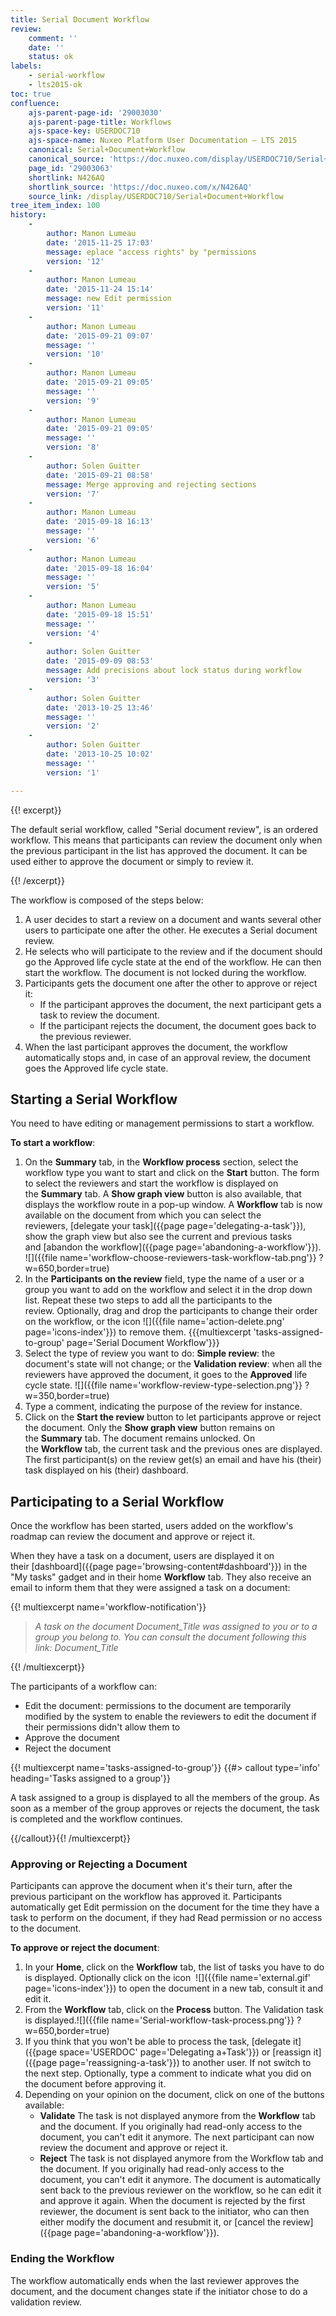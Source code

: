 ```yaml
---
title: Serial Document Workflow
review:
    comment: ''
    date: ''
    status: ok
labels:
    - serial-workflow
    - lts2015-ok
toc: true
confluence:
    ajs-parent-page-id: '29003030'
    ajs-parent-page-title: Workflows
    ajs-space-key: USERDOC710
    ajs-space-name: Nuxeo Platform User Documentation — LTS 2015
    canonical: Serial+Document+Workflow
    canonical_source: 'https://doc.nuxeo.com/display/USERDOC710/Serial+Document+Workflow'
    page_id: '29003063'
    shortlink: N426AQ
    shortlink_source: 'https://doc.nuxeo.com/x/N426AQ'
    source_link: /display/USERDOC710/Serial+Document+Workflow
tree_item_index: 100
history:
    -
        author: Manon Lumeau
        date: '2015-11-25 17:03'
        message: eplace "access rights" by "permissions
        version: '12'
    -
        author: Manon Lumeau
        date: '2015-11-24 15:14'
        message: new Edit permission
        version: '11'
    -
        author: Manon Lumeau
        date: '2015-09-21 09:07'
        message: ''
        version: '10'
    -
        author: Manon Lumeau
        date: '2015-09-21 09:05'
        message: ''
        version: '9'
    -
        author: Manon Lumeau
        date: '2015-09-21 09:05'
        message: ''
        version: '8'
    -
        author: Solen Guitter
        date: '2015-09-21 08:58'
        message: Merge approving and rejecting sections
        version: '7'
    -
        author: Manon Lumeau
        date: '2015-09-18 16:13'
        message: ''
        version: '6'
    -
        author: Manon Lumeau
        date: '2015-09-18 16:04'
        message: ''
        version: '5'
    -
        author: Manon Lumeau
        date: '2015-09-18 15:51'
        message: ''
        version: '4'
    -
        author: Solen Guitter
        date: '2015-09-09 08:53'
        message: Add precisions about lock status during workflow
        version: '3'
    -
        author: Solen Guitter
        date: '2013-10-25 13:46'
        message: ''
        version: '2'
    -
        author: Solen Guitter
        date: '2013-10-25 10:02'
        message: ''
        version: '1'

---
```

{{! excerpt}}

The default serial workflow, called "Serial document review", is an ordered workflow. This means that participants can review the document only when the previous participant in the list has approved the document. It can be used either to approve the document or simply to review it.

{{! /excerpt}}

The workflow is composed of the steps below:

1.  A user decides to start a review on a document and wants several other users to participate one after the other. He executes a Serial document review.
2.  He selects who will participate to the review and if the document should go the Approved life cycle state at the end of the workflow. He can then start the workflow.
    The document is not locked during the workflow.
3.  Participants gets the document one after the other to approve or reject it:
    *   If the participant approves the document, the next participant gets a task to review the document.
    *   If the participant rejects the document, the document goes back to the previous reviewer.
4.  When the last participant approves the document, the workflow automatically stops and, in case of an approval review, the document goes the Approved life cycle state.

## Starting a Serial Workflow

You need to have editing or management permissions to start a workflow.

**To start a workflow**:

1.  On the&nbsp;**Summary**&nbsp;tab, in the **Workflow process** section, select the workflow type you want to start and click on the **Start**&nbsp;button.
    The form to select the reviewers and start the workflow is displayed on the&nbsp;**Summary**&nbsp;tab. A&nbsp;**Show graph view**&nbsp;button is also available, that displays the workflow route in a pop-up window.
    A&nbsp;**Workflow**&nbsp;tab is now available on the document from which you can select the reviewers,&nbsp;[delegate your task]({{page page='delegating-a-task'}}), show the graph view but also see the current and previous tasks and&nbsp;[abandon the workflow]({{page page='abandoning-a-workflow'}}). ![]({{file name='workflow-choose-reviewers-task-workflow-tab.png'}} ?w=650,border=true)
2.  In the&nbsp;**Participants on the review**&nbsp;field, type the name of a user or a group you want to add on the workflow&nbsp;and select it in the drop down list.&nbsp;Repeat these two steps to add all the participants to the review.&nbsp;Optionally, drag and drop the participants to change their order on the workflow, or the icon ![]({{file name='action-delete.png' page='icons-index'}})&nbsp;to remove them.
    {{{multiexcerpt 'tasks-assigned-to-group' page='Serial Document Workflow'}}}
3.  Select the type of review you want to do: **Simple review**: the document's state will not change; or the&nbsp;**Validation review**: when all the reviewers have approved the document, it goes to the&nbsp;**Approved**&nbsp;life cycle state.
    ![]({{file name='workflow-review-type-selection.png'}} ?w=350,border=true)
4.  Type a comment, indicating the purpose of the review for instance.
5.  Click on the&nbsp;**Start the review**&nbsp;button to let participants approve or reject the document.
    Only the&nbsp;**Show graph view**&nbsp;button remains on the&nbsp;**Summary**&nbsp;tab. The document remains unlocked.
    On the&nbsp;**Workflow**&nbsp;tab, the current task and the previous ones are displayed.&nbsp;
    The first participant(s) on the review get(s) an email and have his (their) task displayed on his (their) dashboard.

## Participating to a Serial Workflow

Once the workflow has been started, users added on the workflow's roadmap can review the document and approve or reject it.

When they have a task on a document, users are displayed it on their&nbsp;[dashboard]({{page page='browsing-content#dashboard'}})&nbsp;in the "My tasks" gadget and in their home **Workflow** tab. They also receive an email to inform them that they were assigned a task on a document:

{{! multiexcerpt name='workflow-notification'}}

> _A task on the document Document_Title was assigned to you or to a group you belong to. You can consult the document following this link: Document_Title_

{{! /multiexcerpt}}

The participants of a workflow can:

*   Edit the document: permissions to the document are temporarily modified by the system to enable the reviewers to edit the document if their permissions didn't allow them to
*   Approve the document
*   Reject the document

{{! multiexcerpt name='tasks-assigned-to-group'}} {{#> callout type='info' heading='Tasks assigned to a group'}}

A task assigned to a group is displayed to all the members of the group. As soon as a member of the group approves or rejects the document, the task is completed and the workflow continues.

{{/callout}}{{! /multiexcerpt}}

### Approving or Rejecting a Document

Participants can approve the document when it's their turn, after the previous participant on the workflow has approved it. Participants automatically get Edit permission&nbsp;on the document for the time they have a task to perform on the document, if they had Read permission or no access to the document.

**To approve or reject the document**:

1.  In your **Home**, click on the&nbsp;**Workflow**&nbsp;tab, the list of tasks you have to do is displayed.&nbsp;Optionally click on the icon&nbsp; ![]({{file name='external.gif' page='icons-index'}})&nbsp;to open the document in a new tab, consult it and edit it.
2.  From the&nbsp;**Workflow**&nbsp;tab, click on the&nbsp;**Process**&nbsp;button.&nbsp;The Validation task is displayed.![]({{file name='Serial-workflow-task-process.png'}} ?w=650,border=true)
3.  If you think that you won't be able to process the task,&nbsp;[delegate it]({{page space='USERDOC' page='Delegating a+Task'}})&nbsp;or&nbsp;[reassign it]({{page page='reassigning-a-task'}})&nbsp;to another user. If not switch to the next step.&nbsp;Optionally, type a comment to indicate what you did on the document before approving it.
4.  Depending on your opinion on the document, click on one of the buttons available:
    *   **Validate**
        The task is not displayed anymore from the **Workflow** tab and the document. If you originally had read-only access to the document, you can't edit it anymore.&nbsp;The next participant can now review the document and approve or reject it.
    *   **Reject**
        The task is not displayed anymore from the Workflow tab and the document. If you originally had read-only access to the document, you can't edit it anymore.&nbsp;The document is automatically sent back to the previous reviewer on the workflow, so he can edit it and approve it again.
        When the document is rejected by the first reviewer, the document is sent back to the initiator, who can then either modify the document and resubmit it, or [cancel the review]({{page page='abandoning-a-workflow'}}).

### Ending the Workflow

The workflow automatically ends when the last reviewer approves the document, and the document changes state if the initiator&nbsp;chose to do a validation review.
